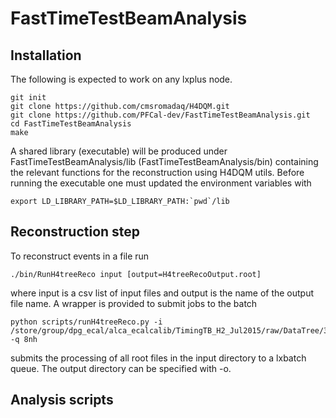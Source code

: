 # FastTimeTestBeamAnalysis

## Installation

The following is expected to work on any lxplus node.
```
git init
git clone https://github.com/cmsromadaq/H4DQM.git
git clone https://github.com/PFCal-dev/FastTimeTestBeamAnalysis.git
cd FastTimeTestBeamAnalysis
make
```
A shared library (executable) will be produced under 
FastTimeTestBeamAnalysis/lib 
(FastTimeTestBeamAnalysis/bin)
containing the relevant functions for the reconstruction using H4DQM utils.
Before running the executable one must updated the environment variables with
```
export LD_LIBRARY_PATH=$LD_LIBRARY_PATH:`pwd`/lib
```

## Reconstruction step

To reconstruct events in a file run
```
./bin/RunH4treeReco input [output=H4treeRecoOutput.root]
```
where input is a csv list of input files and output is the name of the output file name.
A wrapper is provided to submit jobs to the batch
```
python scripts/runH4treeReco.py -i /store/group/dpg_ecal/alca_ecalcalib/TimingTB_H2_Jul2015/raw/DataTree/3351/ -q 8nh
```
submits the processing of all root files in the input directory to a lxbatch queue.
The output directory can be specified with -o.

## Analysis scripts

